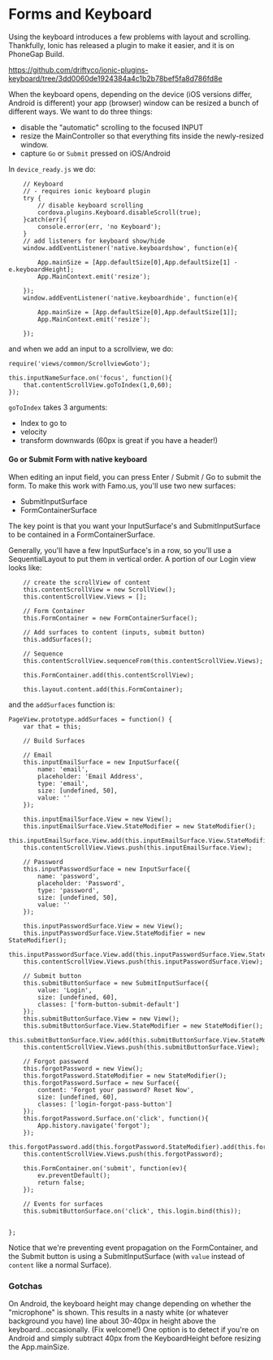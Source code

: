 # Forms and Keyboard


Using the keyboard introduces a few problems with layout and scrolling. Thankfully, Ionic has released a plugin to make it easier, and it is on PhoneGap Build.

https://github.com/driftyco/ionic-plugins-keyboard/tree/3dd0060de1924384a4c1b2b78bef5fa8d786fd8e

When the keyboard opens, depending on the device (iOS versions differ, Android is different) your app (browser) window can be resized a bunch of different ways. We want to do three things:
- disable the "automatic" scrolling to the focused INPUT
- resize the MainController so that everything fits inside the newly-resized window.
- capture `Go` or `Submit` pressed on iOS/Android

In `device_ready.js` we do:


        // Keyboard
        // - requires ionic keyboard plugin
        try {
            // disable keyboard scrolling
            cordova.plugins.Keyboard.disableScroll(true);
        }catch(err){
            console.error(err, 'no Keyboard');
        }
        // add listeners for keyboard show/hide
        window.addEventListener('native.keyboardshow', function(e){

            App.mainSize = [App.defaultSize[0],App.defaultSize[1] - e.keyboardHeight];
            App.MainContext.emit('resize');

        });
        window.addEventListener('native.keyboardhide', function(e){

            App.mainSize = [App.defaultSize[0],App.defaultSize[1]];
            App.MainContext.emit('resize');

        });

and when we add an input to a scrollview, we do:

    require('views/common/ScrollviewGoto');

    this.inputNameSurface.on('focus', function(){
        that.contentScrollView.goToIndex(1,0,60);
    });


`goToIndex` takes 3 arguments:
- Index to go to
- velocity
- transform downwards (60px is great if you have a header!)


#### Go or Submit Form with native keyboard

When editing an input field, you can press Enter / Submit / Go to submit the form. To make this work with Famo.us, you'll use two new surfaces:
- SubmitInputSurface
- FormContainerSurface

The key point is that you want your InputSurface's and SubmitInputSurface to be contained in a FormContainerSurface.

Generally, you'll have a few InputSurface's in a row, so you'll use a SequentialLayout to put them in vertical order. A portion of our Login view looks like:


        // create the scrollView of content
        this.contentScrollView = new ScrollView();
        this.contentScrollView.Views = [];

        // Form Container
        this.FormContainer = new FormContainerSurface();

        // Add surfaces to content (inputs, submit button)
        this.addSurfaces();

        // Sequence
        this.contentScrollView.sequenceFrom(this.contentScrollView.Views);

        this.FormContainer.add(this.contentScrollView);

        this.layout.content.add(this.FormContainer);


and the `addSurfaces` function is:


    PageView.prototype.addSurfaces = function() {
        var that = this;

        // Build Surfaces

        // Email
        this.inputEmailSurface = new InputSurface({
            name: 'email',
            placeholder: 'Email Address',
            type: 'email',
            size: [undefined, 50],
            value: ''
        });

        this.inputEmailSurface.View = new View();
        this.inputEmailSurface.View.StateModifier = new StateModifier();
        this.inputEmailSurface.View.add(this.inputEmailSurface.View.StateModifier).add(this.inputEmailSurface);
        this.contentScrollView.Views.push(this.inputEmailSurface.View);

        // Password
        this.inputPasswordSurface = new InputSurface({
            name: 'password',
            placeholder: 'Password',
            type: 'password',
            size: [undefined, 50],
            value: ''
        });

        this.inputPasswordSurface.View = new View();
        this.inputPasswordSurface.View.StateModifier = new StateModifier();
        this.inputPasswordSurface.View.add(this.inputPasswordSurface.View.StateModifier).add(this.inputPasswordSurface);
        this.contentScrollView.Views.push(this.inputPasswordSurface.View);

        // Submit button
        this.submitButtonSurface = new SubmitInputSurface({
            value: 'Login',
            size: [undefined, 60],
            classes: ['form-button-submit-default']
        });
        this.submitButtonSurface.View = new View();
        this.submitButtonSurface.View.StateModifier = new StateModifier();
        this.submitButtonSurface.View.add(this.submitButtonSurface.View.StateModifier).add(this.submitButtonSurface);
        this.contentScrollView.Views.push(this.submitButtonSurface.View);

        // Forgot password
        this.forgotPassword = new View();
        this.forgotPassword.StateModifier = new StateModifier();
        this.forgotPassword.Surface = new Surface({
            content: 'Forgot your password? Reset Now',
            size: [undefined, 60],
            classes: ['login-forgot-pass-button']
        });
        this.forgotPassword.Surface.on('click', function(){
            App.history.navigate('forgot');
        });
        this.forgotPassword.add(this.forgotPassword.StateModifier).add(this.forgotPassword.Surface);
        this.contentScrollView.Views.push(this.forgotPassword);

        this.FormContainer.on('submit', function(ev){
            ev.preventDefault();
            return false;
        });

        // Events for surfaces
        this.submitButtonSurface.on('click', this.login.bind(this));


    };

Notice that we're preventing event propagation on the FormContainer, and the Submit button is using a SubmitInputSurface (with `value` instead of `content` like a normal Surface).


### Gotchas

On Android, the keyboard height may change depending on whether the "microphone" is shown. This results in a nasty white (or whatever background you have) line about 30-40px in height above the keyboard...occasionally. (Fix welcome!) One option is to detect if you're on Android and simply subtract 40px from the KeyboardHeight before resizing the App.mainSize.


